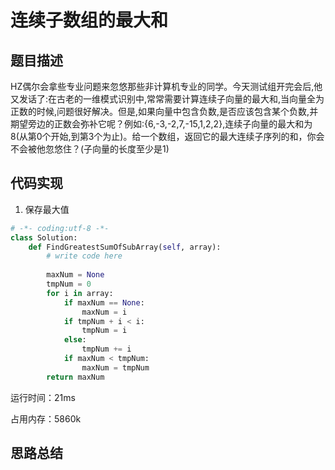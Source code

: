 # 连续子数组的最大和


## 题目描述

HZ偶尔会拿些专业问题来忽悠那些非计算机专业的同学。今天测试组开完会后,他又发话了:在古老的一维模式识别中,常常需要计算连续子向量的最大和,当向量全为正数的时候,问题很好解决。但是,如果向量中包含负数,是否应该包含某个负数,并期望旁边的正数会弥补它呢？例如:{6,-3,-2,7,-15,1,2,2},连续子向量的最大和为8(从第0个开始,到第3个为止)。给一个数组，返回它的最大连续子序列的和，你会不会被他忽悠住？(子向量的长度至少是1)

## 代码实现

1. 保存最大值
```python
# -*- coding:utf-8 -*-
class Solution:
    def FindGreatestSumOfSubArray(self, array):
        # write code here
        
        maxNum = None
        tmpNum = 0
        for i in array:
            if maxNum == None:
                maxNum = i
            if tmpNum + i < i:
                tmpNum = i
            else:
                tmpNum += i
            if maxNum < tmpNum:
                maxNum = tmpNum
        return maxNum
```
运行时间：21ms

占用内存：5860k



## 思路总结



